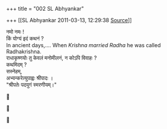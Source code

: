 +++
title = "002 SL Abhyankar"

+++
[[SL Abhyankar	2011-03-13, 12:29:38 [Source](https://groups.google.com/g/samskrita/c/sdJRj4zcBq0)]]



नमो नमः !  
किं योग्यं इदं कथनं ?  
In ancient days,.... When *Krishna married Radha* he was called Radhakrishna.  
राधाकृष्णयोः तु केवलं मनोमीलनं, न कोऽपि विवाहः ?  
कथमिदम् ?  
सस्नेहम्,  
अभ्यन्करेत्युपाह्वः श्रीपादः ।  
"श्रीपतेः पदयुगं स्मरणीयम्।"  
  







